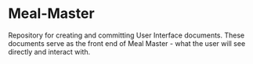 # Meal-Master
Repository for creating and committing User Interface documents. These documents serve as the front end of Meal Master - what the user will see directly and interact with.
